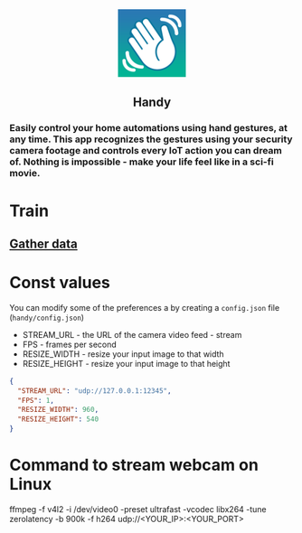 <div align="center">
    <img src="./assets/Handy512.png" width="120px" height="120px" alt="Handy">
    <h2 align="center">Handy</h2>
</div>

### Easily control your home automations using hand gestures, at any time. This app recognizes the gestures using your security camera footage and controls every IoT action you can dream of. Nothing is impossible - make your life feel like in a sci-fi movie.

# Train

## [Gather data](./handy/train/0_Gather_Data.ipynb)

# Const values

You can modify some of the preferences a by creating a `config.json` file (`handy/config.json`)

- STREAM_URL - the URL of the camera video feed - stream
- FPS - frames per second
- RESIZE_WIDTH - resize your input image to that width
- RESIZE_HEIGHT - resize your input image to that height

```json
{
  "STREAM_URL": "udp://127.0.0.1:12345",
  "FPS": 1,
  "RESIZE_WIDTH": 960,
  "RESIZE_HEIGHT": 540
}
```

# Command to stream webcam on Linux

ffmpeg -f v4l2 -i /dev/video0 -preset ultrafast -vcodec libx264 -tune zerolatency -b 900k -f h264 udp://<YOUR_IP>:<YOUR_PORT>
